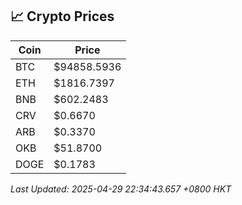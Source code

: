 ## 📈 Crypto Prices

| Coin | Price |
| ---- | ----- |
| BTC | $94858.5936 |
| ETH | $1816.7397 |
| BNB | $602.2483 |
| CRV | $0.6670 |
| ARB | $0.3370 |
| OKB | $51.8700 |
| DOGE | $0.1783 |

_Last Updated: 2025-04-29 22:34:43.657 +0800 HKT_